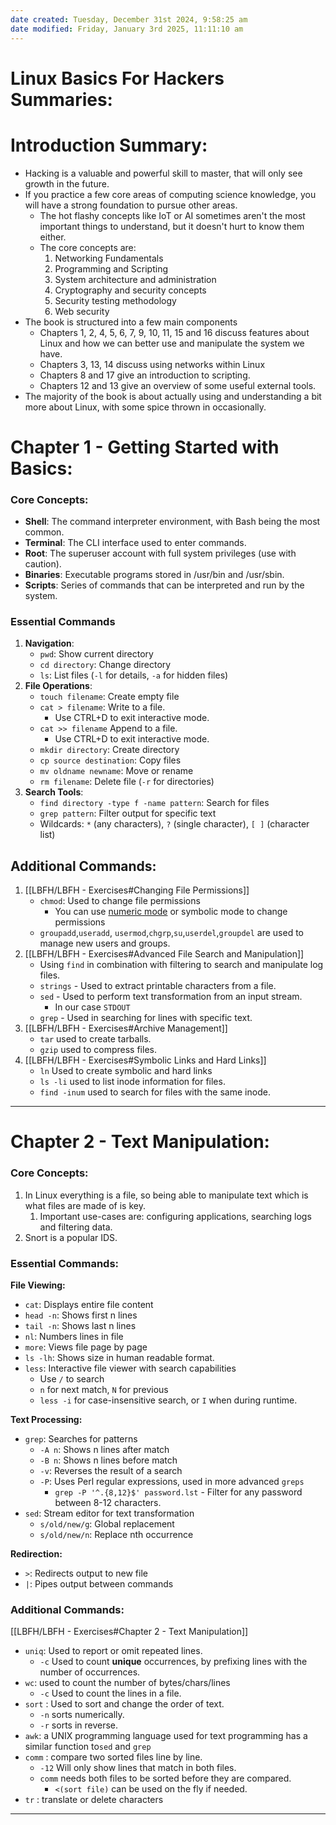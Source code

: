 ```yaml
---
date created: Tuesday, December 31st 2024, 9:58:25 am
date modified: Friday, January 3rd 2025, 11:11:10 am
---
```


# Linux Basics For Hackers Summaries:

# Introduction Summary:
- Hacking is a valuable and powerful skill to master, that will only see growth in the future.
- If you practice a few core areas of computing science knowledge, you will have a strong foundation to pursue other areas.
	- The hot flashy concepts like IoT or AI sometimes aren't the most important things to understand, but it doesn't hurt to know them either.
	- The core concepts are:
		1. Networking Fundamentals
		2. Programming and Scripting
		3. System architecture and administration
		4. Cryptography and security concepts
		5. Security testing methodology
		6. Web security
- The book is structured into a few main components
	- Chapters 1, 2, 4, 5, 6, 7, 9, 10, 11, 15 and 16 discuss features about Linux and how we can better use and manipulate the system we have.
	- Chapters 3, 13, 14 discuss using networks within Linux
	- Chapters 8 and 17 give an introduction to scripting.
	- Chapters 12 and 13 give an overview of some useful external tools.
- The majority of the book is about actually using and understanding a bit more about Linux, with some spice thrown in occasionally.

# Chapter 1 - Getting Started with Basics:

### Core Concepts:
- **Shell**: The command interpreter environment, with Bash being the most common.
- **Terminal**: The CLI interface used to enter commands.
- **Root**: The superuser account with full system privileges (use with caution).
- **Binaries**: Executable programs stored in /usr/bin and /usr/sbin.
- **Scripts**: Series of commands that can be interpreted and run by the system.

### Essential Commands
1. **Navigation**:
    - `pwd`: Show current directory
    - `cd directory`: Change directory
    - `ls`: List files (`-l` for details, `-a` for hidden files)
2. **File Operations**:
    - `touch filename`: Create empty file
    - `cat > filename`: Write to a file. 
	    - Use CTRL+D to exit interactive mode.
    - `cat >> filename` Append to a file. 
	    - Use CTRL+D to exit interactive mode.
    - `mkdir directory`: Create directory
    - `cp source destination`: Copy files
    - `mv oldname newname`: Move or rename
    - `rm filename`: Delete file (`-r` for directories)
3. **Search Tools**:
    - `find directory -type f -name pattern`: Search for files
    - `grep pattern`: Filter output for specific text
    - Wildcards: `*` (any characters), `?` (single character), `[ ]` (character list)

## Additional Commands:

1. [[LBFH/LBFH - Exercises#Changing File Permissions]]
	- `chmod`: Used to change file permissions
		- You can use [numeric mode](https://chmodcommand.com) or symbolic mode to change permissions
	- `groupadd`,`useradd`, `usermod`,`chgrp`,`su`,`userdel`,`groupdel` are used to manage new users and groups.
2. [[LBFH/LBFH - Exercises#Advanced File Search and Manipulation]]
	- Using `find` in combination with filtering to search and manipulate log files.
	- `strings` - Used to extract printable characters from a file.
	- `sed` - Used to perform text transformation from an input stream.
		- In our case `STDOUT`
	- `grep` - Used in searching for lines with specific text.
3. [[LBFH/LBFH - Exercises#Archive Management]]
	- `tar` used to create tarballs.
	- `gzip` used to compress files.
4. [[LBFH/LBFH - Exercises#Symbolic Links and Hard Links]]
	- `ln` Used to create symbolic and hard links
	- `ls -li` used to list inode information for files.
	- `find -inum` used to search for files with the same inode.

***

# Chapter 2 - Text Manipulation:

### Core Concepts:
1. In Linux everything is a file, so being able to manipulate text which is what files are made of is key.
	1. Important use-cases are: configuring applications, searching logs and filtering data.
2. Snort is a popular IDS.

### Essential Commands:

**File Viewing:**
- `cat`: Displays entire file content
- `head -n`: Shows first n lines
- `tail -n`: Shows last n lines
- `nl`: Numbers lines in file
- `more`: Views file page by page
- `ls -lh`: Shows size in human readable format.
- `less`: Interactive file viewer with search capabilities
    - Use `/` to search
    - `n` for next match, `N` for previous
    - `less -i` for case-insensitive search, or `I` when during runtime.

**Text Processing:**
- `grep`: Searches for patterns
    - `-A n`: Shows n lines after match
    - `-B n`: Shows n lines before match
    - `-v`: Reverses the result of a search
    - `-P`: Uses Perl regular expressions, used in more advanced `greps`
	    - `grep -P '^.{8,12}$' password.lst` - Filter for any password between 8-12 characters.
- `sed`: Stream editor for text transformation
    - `s/old/new/g`: Global replacement
    - `s/old/new/n`: Replace nth occurrence

**Redirection:**
- `>`: Redirects output to new file
- `|`: Pipes output between commands

### Additional Commands:

[[LBFH/LBFH - Exercises#Chapter 2 - Text Manipulation]]
- `uniq`: Used to report or omit repeated lines.
	- `-c` Used to count **unique** occurrences, by prefixing lines with the number of occurrences.
- `wc`: used to count the number of bytes/chars/lines
	- `-c` Used to count the lines in a file.
- `sort` : Used to sort and change the order of text.
	- `-n` sorts numerically.
	- `-r` sorts in reverse.
- `awk`: a UNIX programming language used for text programming has a similar function to`sed` and `grep`
- `comm` : compare two sorted files line by line.
	- `-12` Will only show lines that match in both files.
	- `comm` needs both files to be sorted before they are compared.
		- `<(sort file)` can be used on the fly if needed.
- `tr` : translate or delete characters

*** 
